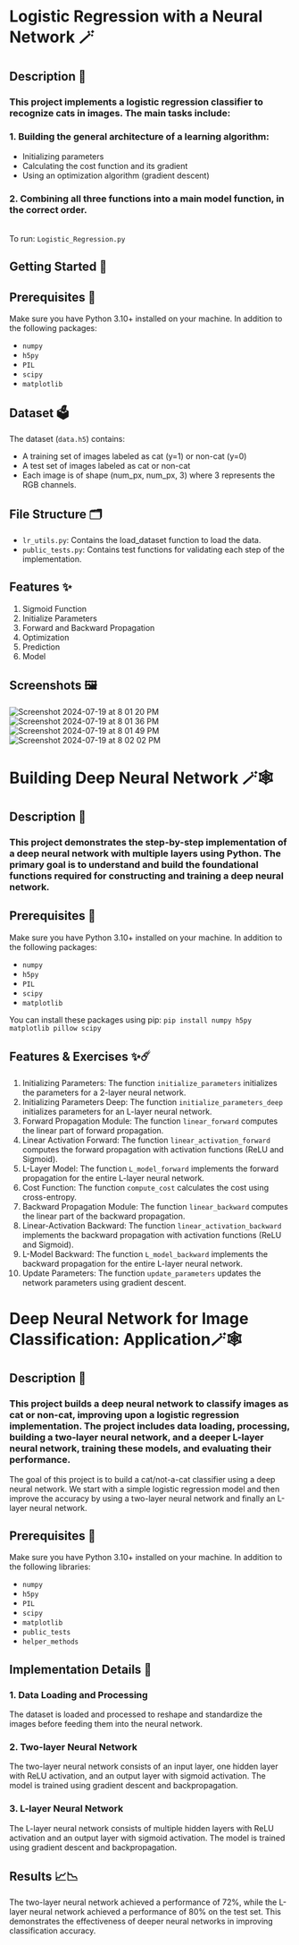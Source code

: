 # Logistic Regression with a Neural Network 🪄

## Description 📖
### This project implements a logistic regression classifier to recognize cats in images. The main tasks include:

### 1. Building the general architecture of a learning algorithm:
* Initializing parameters
* Calculating the cost function and its gradient
* Using an optimization algorithm (gradient descent)

### 2. Combining all three functions into a main model function, in the correct order.
<br>To run: `Logistic_Regression.py`

## Getting Started 🚀

## Prerequisites 🐍
Make sure you have Python 3.10+ installed on your machine. In addition to the following packages:
* `numpy`
* `h5py`
* `PIL`
* `scipy`
* `matplotlib`

## Dataset 🗳️
The dataset (`data.h5`) contains:
* A training set of images labeled as cat (y=1) or non-cat (y=0)
* A test set of images labeled as cat or non-cat
* Each image is of shape (num_px, num_px, 3) where 3 represents the RGB channels.

## File Structure 🗂️
* `lr_utils.py`: Contains the load_dataset function to load the data.
* `public_tests.py`: Contains test functions for validating each step of the implementation.


## Features ✨
1. Sigmoid Function
2. Initialize Parameters
3. Forward and Backward Propagation
4. Optimization
5. Prediction
6. Model


## Screenshots 🖼️
![Screenshot 2024-07-19 at 8 01 20 PM](https://github.com/user-attachments/assets/7aba6cdb-b5f3-4949-bfb3-c2cd059f08c2)
![Screenshot 2024-07-19 at 8 01 36 PM](https://github.com/user-attachments/assets/aad25379-582a-41d1-b17c-0579d3241c53)
![Screenshot 2024-07-19 at 8 01 49 PM](https://github.com/user-attachments/assets/e2b198f2-0d8d-4f03-909f-1b36dc24e49a)
![Screenshot 2024-07-19 at 8 02 02 PM](https://github.com/user-attachments/assets/1c2588b4-589e-4e3e-b9a7-a1a3b619002d)

# Building Deep Neural Network 🪄🕸️

## Description 📖
### This project demonstrates the step-by-step implementation of a deep neural network with multiple layers using Python. The primary goal is to understand and build the foundational functions required for constructing and training a deep neural network.

## Prerequisites 🐍
Make sure you have Python 3.10+ installed on your machine. In addition to the following packages:
* `numpy`
* `h5py`
* `PIL`
* `scipy`
* `matplotlib`

You can install these packages using pip: `pip install numpy h5py matplotlib pillow scipy`

## Features & Exercises ✨☄️
1. Initializing Parameters: The function `initialize_parameters` initializes the parameters for a 2-layer neural network.
2. Initializing Parameters Deep: The function `initialize_parameters_deep` initializes parameters for an L-layer neural network.
3. Forward Propagation Module: The function `linear_forward` computes the linear part of forward propagation.
4. Linear Activation Forward: The function `linear_activation_forward` computes the forward propagation with activation functions (ReLU and Sigmoid).
5. L-Layer Model: The function `L_model_forward` implements the forward propagation for the entire L-layer neural network.
6. Cost Function: The function `compute_cost` calculates the cost using cross-entropy.
7. Backward Propagation Module: The function `linear_backward` computes the linear part of the backward propagation.
8. Linear-Activation Backward: The function `linear_activation_backward` implements the backward propagation with activation functions (ReLU and Sigmoid).
9. L-Model Backward: The function `L_model_backward` implements the backward propagation for the entire L-layer neural network.
10. Update Parameters: The function `update_parameters` updates the network parameters using gradient descent.


# Deep Neural Network for Image Classification: Application🪄🕸️

## Description 📖
### This project builds a deep neural network to classify images as cat or non-cat, improving upon a logistic regression implementation. The project includes data loading, processing, building a two-layer neural network, and a deeper L-layer neural network, training these models, and evaluating their performance.

The goal of this project is to build a cat/not-a-cat classifier using a deep neural network. We start with a simple logistic regression model and then improve the accuracy by using a two-layer neural network and finally an L-layer neural network.

## Prerequisites 🐍
Make sure you have Python 3.10+ installed on your machine. In addition to the following libraries:
* `numpy`
* `h5py`
* `PIL`
* `scipy`
* `matplotlib`
* `public_tests`
* `helper_methods`

## Implementation Details 📖

### 1. Data Loading and Processing
The dataset is loaded and processed to reshape and standardize the images before feeding them into the neural network.

### 2. Two-layer Neural Network
The two-layer neural network consists of an input layer, one hidden layer with ReLU activation, and an output layer with sigmoid activation. The model is trained using gradient descent and backpropagation.

### 3. L-layer Neural Network
The L-layer neural network consists of multiple hidden layers with ReLU activation and an output layer with sigmoid activation. The model is trained using gradient descent and backpropagation.

## Results 📈📉
The two-layer neural network achieved a performance of 72%, while the L-layer neural network achieved a performance of 80% on the test set. This demonstrates the effectiveness of deeper neural networks in improving classification accuracy.




